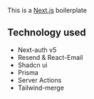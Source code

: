 This is a [Next.js](https://nextjs.org/) boilerplate

## Technology used

- Next-auth v5
- Resend & React-Email
- Shadcn ui
- Prisma
- Server Actions
- Tailwind-merge

